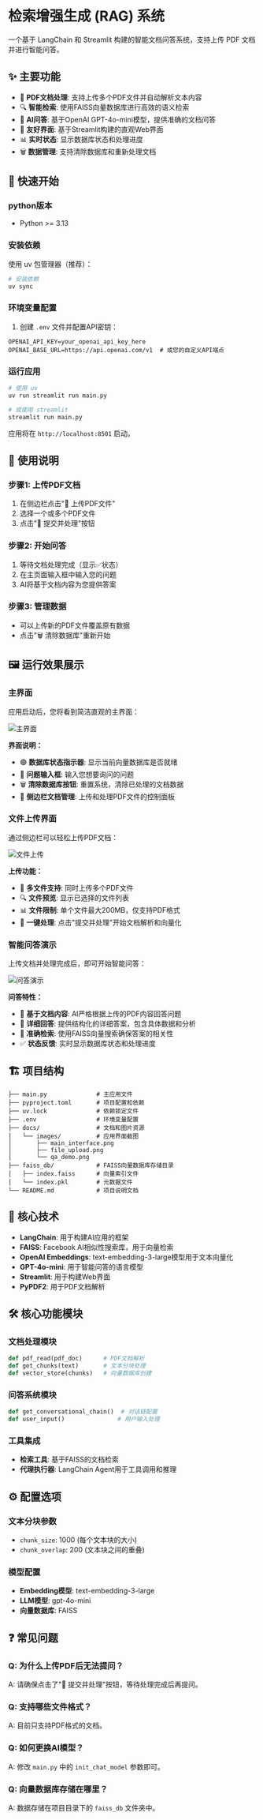 # 检索增强生成 (RAG) 系统

一个基于 LangChain 和 Streamlit 构建的智能文档问答系统，支持上传 PDF 文档并进行智能问答。

## ✨ 主要功能

- 📄 **PDF文档处理**: 支持上传多个PDF文件并自动解析文本内容
- 🔍 **智能检索**: 使用FAISS向量数据库进行高效的语义检索
- 🤖 **AI问答**: 基于OpenAI GPT-4o-mini模型，提供准确的文档问答
- 💬 **友好界面**: 基于Streamlit构建的直观Web界面
- 📊 **实时状态**: 显示数据库状态和处理进度
- 🗑️ **数据管理**: 支持清除数据库和重新处理文档

## 🚀 快速开始

### python版本

- Python >= 3.13

### 安装依赖

使用 uv 包管理器（推荐）：

```bash
# 安装依赖
uv sync
```

### 环境变量配置

1. 创建 `.env` 文件并配置API密钥：

```env
OPENAI_API_KEY=your_openai_api_key_here
OPENAI_BASE_URL=https://api.openai.com/v1  # 或您的自定义API端点
```

### 运行应用

```bash
# 使用 uv
uv run streamlit run main.py

# 或使用 streamlit
streamlit run main.py
```

应用将在 `http://localhost:8501` 启动。

## 📖 使用说明

### 步骤1: 上传PDF文档
1. 在侧边栏点击"📎 上传PDF文件"
2. 选择一个或多个PDF文件
3. 点击"🚀 提交并处理"按钮

### 步骤2: 开始问答
1. 等待文档处理完成（显示✅状态）
2. 在主页面输入框中输入您的问题
3. AI将基于文档内容为您提供答案

### 步骤3: 管理数据
- 可以上传新的PDF文件覆盖原有数据
- 点击"🗑️ 清除数据库"重新开始

## 🖼️ 运行效果展示

### 主界面
应用启动后，您将看到简洁直观的主界面：

![主界面](docs/images/main_interface.png)

**界面说明：**
- 🟢 **数据库状态指示器**: 显示当前向量数据库是否就绪
- 💬 **问题输入框**: 输入您想要询问的问题
- 🗑️ **清除数据库按钮**: 重置系统，清除已处理的文档数据
- 📁 **侧边栏文档管理**: 上传和处理PDF文件的控制面板

### 文件上传界面
通过侧边栏可以轻松上传PDF文档：

![文件上传](docs/images/file_upload.png)

**上传功能：**
- 📎 **多文件支持**: 同时上传多个PDF文件
- 🔍 **文件预览**: 显示已选择的文件列表
- 📊 **文件限制**: 单个文件最大200MB，仅支持PDF格式
- 🚀 **一键处理**: 点击"提交并处理"开始文档解析和向量化

### 智能问答演示
上传文档并处理完成后，即可开始智能问答：

![问答演示](docs/images/qa_demo.png)

**问答特性：**
- 🤖 **基于文档内容**: AI严格根据上传的PDF内容回答问题
- 📝 **详细回答**: 提供结构化的详细答案，包含具体数据和分析
- 🎯 **准确检索**: 使用FAISS向量搜索确保答案的相关性
- ✅ **状态反馈**: 实时显示数据库状态和处理进度

## 🏗️ 项目结构

```
├── main.py              # 主应用文件
├── pyproject.toml       # 项目配置和依赖
├── uv.lock              # 依赖锁定文件
├── .env                 # 环境变量配置
├── docs/                # 文档和图片资源
│   └── images/          # 应用界面截图
│       ├── main_interface.png
│       ├── file_upload.png
│       └── qa_demo.png
├── faiss_db/            # FAISS向量数据库存储目录
│   ├── index.faiss      # 向量索引文件
│   └── index.pkl        # 元数据文件
└── README.md            # 项目说明文档
```

## 🔧 核心技术

- **LangChain**: 用于构建AI应用的框架
- **FAISS**: Facebook AI相似性搜索库，用于向量检索
- **OpenAI Embeddings**: text-embedding-3-large模型用于文本向量化
- **GPT-4o-mini**: 用于智能问答的语言模型
- **Streamlit**: 用于构建Web界面
- **PyPDF2**: 用于PDF文档解析

## 🛠️ 核心功能模块

### 文档处理模块
```python
def pdf_read(pdf_doc)      # PDF文档解析
def get_chunks(text)       # 文本分块处理
def vector_store(chunks)   # 向量数据库创建
```

### 问答系统模块
```python
def get_conversational_chain()  # 对话链配置
def user_input()               # 用户输入处理
```

### 工具集成
- **检索工具**: 基于FAISS的文档检索
- **代理执行器**: LangChain Agent用于工具调用和推理

## ⚙️ 配置选项

### 文本分块参数
- `chunk_size`: 1000 (每个文本块的大小)
- `chunk_overlap`: 200 (文本块之间的重叠)

### 模型配置
- **Embedding模型**: text-embedding-3-large
- **LLM模型**: gpt-4o-mini
- **向量数据库**: FAISS

## ❓ 常见问题

### Q: 为什么上传PDF后无法提问？
A: 请确保点击了"🚀 提交并处理"按钮，等待处理完成后再提问。

### Q: 支持哪些文件格式？
A: 目前只支持PDF格式的文档。

### Q: 如何更换AI模型？
A: 修改 `main.py` 中的 `init_chat_model` 参数即可。

### Q: 向量数据库存储在哪里？
A: 数据存储在项目目录下的 `faiss_db` 文件夹中。